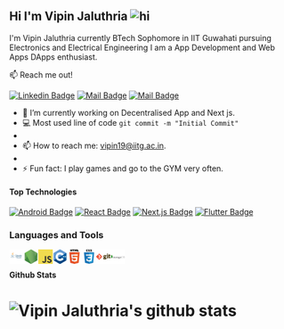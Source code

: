 ## Hi I'm Vipin Jaluthria <img src="https://user-images.githubusercontent.com/1303154/88677602-1635ba80-d120-11ea-84d8-d263ba5fc3c0.gif" width="28px" alt="hi">

I'm Vipin Jaluthria currently BTech Sophomore in IIT Guwahati pursuing Electronics and Electrical Engineering I am a App Development and Web Apps DApps enthusiast.

:mailbox: Reach me out!

[![Linkedin Badge](https://img.shields.io/badge/-Vipin-0e76a8?style=flat&labelColor=0e76a8&logo=linkedin&logoColor=white)](https://www.linkedin.com/in/islem-maboud/) [![Mail Badge](https://img.shields.io/badge/-@Vipin-e84393?style=flat&labelColor=e84393&logo=instagram&logoColor=white)](https://instagram.com/islempenywis) [![Mail Badge](https://img.shields.io/badge/-Vipin-c0392b?style=flat&labelColor=c0392b&logo=gmail&logoColor=white)](mailto:vipin19@iitg.ac.in)

<!-- TODO: Add last video link -->

- 🔭 I’m currently working on Decentralised App and Next js.
- :computer: Most used line of code `git commit -m "Initial Commit"`
- 
- 📫 How to reach me: vipin19@iitg.ac.in.
-
- ⚡ Fun fact: I play games and go to the GYM very often.

#### Top Technologies

<!-- TODO: Make technologies links takes you to repositories -->

[![Android Badge](https://img.shields.io/badge/-Android-3C873A?style=for-the-badge&labelColor=black&logo=Android&logoColor=3C873A)](#) 
[![React Badge](https://img.shields.io/badge/-React-61DBFB?style=for-the-badge&labelColor=black&logo=react&logoColor=61DBFB)](#) 
[![Next.js Badge](https://img.shields.io/badge/-Next.js-fff?style=for-the-badge&labelColor=black&logo=Next.js&logoColor=fff)](#)
[![Flutter Badge](https://img.shields.io/badge/-Flutter-blue?style=for-the-badge&labelColor=black&logo=flutter&logoColor=blue)](#) 

### Languages and Tools

<img align="left" alt="java" width="26px" src="https://raw.githubusercontent.com/github/explore/80688e429a7d4ef2fca1e82350fe8e3517d3494d/topics/java/java.png" />

<img align="left" alt="Node.js" width="26px" src="https://raw.githubusercontent.com/github/explore/80688e429a7d4ef2fca1e82350fe8e3517d3494d/topics/nodejs/nodejs.png" />

<img align="left" alt="javascript" width="26px" src="https://raw.githubusercontent.com/github/explore/80688e429a7d4ef2fca1e82350fe8e3517d3494d/topics/javascript/javascript.png" />

<img align="left" alt="C++" width="26px" src="https://raw.githubusercontent.com/github/explore/361e2821e2dea67711cde99c9c40ed357061cf27/topics/cpp/cpp.png" />

<img align="left" alt="html" width="26px" src="https://raw.githubusercontent.com/github/explore/80688e429a7d4ef2fca1e82350fe8e3517d3494d/topics/html/html.png" />

<img align="left" alt="css" width="26px" src="https://raw.githubusercontent.com/github/explore/80688e429a7d4ef2fca1e82350fe8e3517d3494d/topics/css/css.png" />

<img align="left" alt="Git" width="26px" src="https://raw.githubusercontent.com/github/explore/80688e429a7d4ef2fca1e82350fe8e3517d3494d/topics/git/git.png" />

<img align="left" alt="MongoDB" width="26px" src="https://raw.githubusercontent.com/github/explore/80688e429a7d4ef2fca1e82350fe8e3517d3494d/topics/mongodb/mongodb.png" />

<br />

#### Github Stats

![Vipin Jaluthria's github stats](https://github-readme-stats.vercel.app/api?username=Vipinjaluthria&count_private=true&theme=tokyonight&hide=contribs,prs)
=